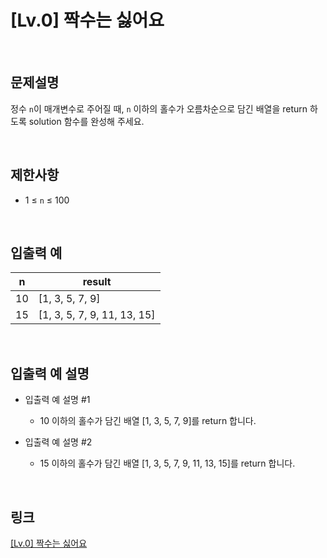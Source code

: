 # [Lv.0] 짝수는 싫어요

<br>

## 문제설명
정수 `n`이 매개변수로 주어질 때, `n` 이하의 홀수가 오름차순으로 담긴 배열을 return 하도록 solution 함수를 완성해 주세요.

<br>

## 제한사항
- 1 ≤ `n` ≤ 100

<br>

## 입출력 예
| n | result |
|---|---|
| 10 | [1, 3, 5, 7, 9] |
| 15 | [1, 3, 5, 7, 9, 11, 13, 15] |

<br>

## 입출력 예 설명
- 입출력 예 설명 #1
    - 10 이하의 홀수가 담긴 배열 [1, 3, 5, 7, 9]를 return 합니다.

- 입출력 예 설명 #2
    - 15 이하의 홀수가 담긴 배열 [1, 3, 5, 7, 9, 11, 13, 15]를 return 합니다.

<br>

## 링크
[[Lv.0] 짝수는 싫어요](https://school.programmers.co.kr/learn/courses/30/lessons/120813)
